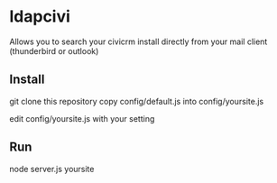 ldapcivi
========

Allows you to search your civicrm install directly from your mail client (thunderbird or outlook)

Install
-------
git clone this repository
copy config/default.js into config/yoursite.js

edit config/yoursite.js with your setting

Run
---
node server.js yoursite
